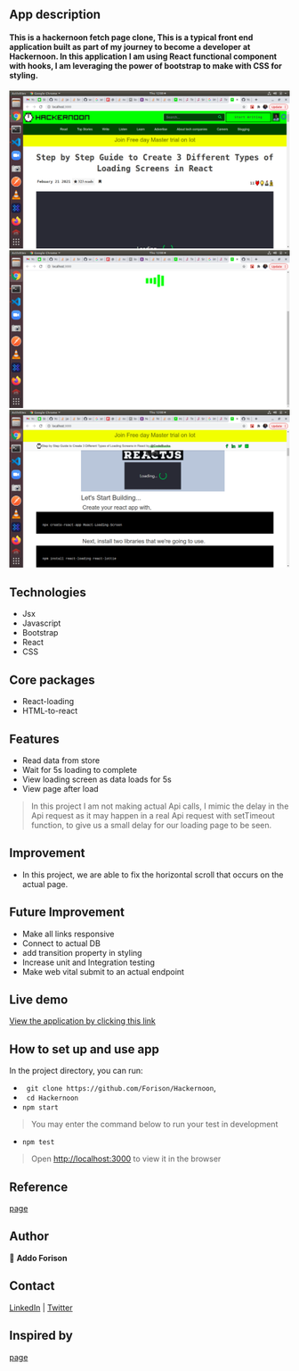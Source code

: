 ## App description
#### This is a hackernoon fetch page clone, This is a typical front end application built as part of my journey to become a developer at Hackernoon. In this application I am using React functional component with hooks, I am leveraging the power of bootstrap to make with CSS for styling.

![Home view](./src/image/hackernoon.png)
![Home views](./src/image/hackernoon2.png)
![Home views ](./src/image/hackernoon3.png)

## Technologies

- Jsx
- Javascript
- Bootstrap
- React
- CSS

## Core packages
- React-loading
- HTML-to-react 

## Features
- Read data from store
- Wait for 5s loading to complete
- View loading screen as data loads for 5s
- View page after load

> In this project I am not making actual Api calls, I mimic the delay in the Api request as it may happen in a real Api request with setTimeout function, to give us a small delay for our loading page to be seen.

## Improvement

- In this project, we are able to fix the horizontal scroll that occurs on the actual page.

## Future Improvement

- Make all links responsive
- Connect to actual DB
- add transition property in styling
- Increase unit and Integration testing
- Make web vital submit to an actual endpoint

## Live demo

[View the application by clicking this link](https://hackernoons.herokuapp.com/)

## How to set up and use app

In the project directory, you can run:
- ``` git clone https://github.com/Forison/Hackernoon```,
- ``` cd Hackernoon```
- ``` npm start ```

> You may enter the command below to run your test in development 
- ``` npm test ```

> Open [http://localhost:3000](http://localhost:3000) to view it in the browser

## Reference

[page](https://hackernoon.com/step-by-step-guide-to-create-3-different-types-of-loading-screens-in-react-lu2633nd)

## Author

👤 **Addo Forison**


## Contact

[LinkedIn](https://www.linkedin.com/in/forison/) | [Twitter](https://twitter.com/addo_forison)

## Inspired by
[page](https://hackernoon.com/step-by-step-guide-to-create-3-different-types-of-loading-screens-in-react-lu2633nd)
